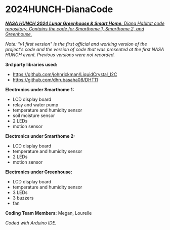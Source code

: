 # 2024HUNCH-DianaCode
<ins>***NASA HUNCH 2024 Lunar Greenhouse &amp; Smart Home**: Diana Habitat code repository. Contains the code for Smarthome 1, Smarthome 2, and Greenhouse.*</ins>

*Note: "v1 first version" is the first official and working version of the project's code and the version of code that was presented at the first NASA HUNCH event. Previous versions were not recorded.*

**3rd party libraries used:**
  - https://github.com/johnrickman/LiquidCrystal_I2C
  - https://github.com/dhrubasaha08/DHT11

**Electronics under Smarthome 1:**
- LCD display board
- relay and water pump
- temperature and humidity sensor
- soil moisture sensor
- 2 LEDs
- motion sensor

**Electronics under Smarthome 2:**
- LCD display board
- temperature and humidity sensor
- 2 LEDs
- motion sensor

**Electronics under Greenhouse:**
- LCD display board
- temperature and humidity sensor
- 3 LEDs
- 3 buzzers
- fan


**Coding Team Members:**
Megan, Lourelle


*Coded with Arduino IDE.*
